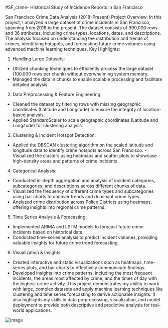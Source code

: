 #SF_crime-
Historical Study of Incidence Reports in  San Francisco

San Francisco Crime Data Analysis (2018–Present)
Project Overview:
In this project, I analyzed a large dataset of crime incidents in San Francisco, spanning from 2018 to the present. The dataset consists of 990,000 rows and 36 attributes, including crime types, locations, dates, and descriptions. The analysis focused on understanding the distribution and trends of crimes, identifying hotspots, and forecasting future crime volumes using advanced machine learning techniques.
Key Highlights:
1.	Handling Large Datasets:
-	Utilized chunking techniques to efficiently process the large dataset (100,000 rows per chunk) without overwhelming system memory.
-	Managed the data in chunks to enable scalable processing and facilitate detailed analysis.
2.	Data Preprocessing & Feature Engineering:
-	Cleaned the dataset by filtering rows with missing geographic coordinates (Latitude and Longitude) to ensure the integrity of location-based analysis.
-	Applied StandardScaler to scale geographic coordinates (Latitude and Longitude) for clustering analysis.
3.	Clustering & Incident Hotspot Detection:
-	Applied the DBSCAN clustering algorithm on the scaled latitude and longitude data to identify crime hotspots across San Francisco.
-Visualized the clusters using heatmaps and scatter plots to showcase high-density areas and patterns of crime incidents.
4.	Categorical Analysis:
-	Conducted in-depth aggregation and analysis of incident categories, subcategories, and descriptions across different chunks of data.
-	Visualized the frequency of different crime types and subcategories using bar charts to uncover trends and dominant crime types.
-	Analyzed crime distribution across Police Districts using heatmaps, offering insights into regional crime patterns.
5.	Time Series Analysis & Forecasting:
-	Implemented ARIMA and LSTM models to forecast future crime incidents based on historical data.
-	Conducted time-series analysis to predict incident volumes, providing valuable insights for future crime trend forecasting.
6.	Visualization & Insights:
-	Created interactive and static visualizations such as heatmaps, time-series plots, and bar charts to effectively communicate findings.
-	Developed insights into crime patterns, including the most frequent incidents, the areas most affected by crime, and the times of day with the highest crime activity.
This project demonstrates my ability to work with large, complex datasets and apply machine learning techniques like clustering and time series forecasting to derive actionable insights. It also highlights my skills in data preprocessing, visualization, and model deployment to provide both descriptive and predictive analysis for real-world applications.

![image](https://github.com/user-attachments/assets/f4cd4ab2-2cf9-45a0-b20f-95cc0c8cceec)

